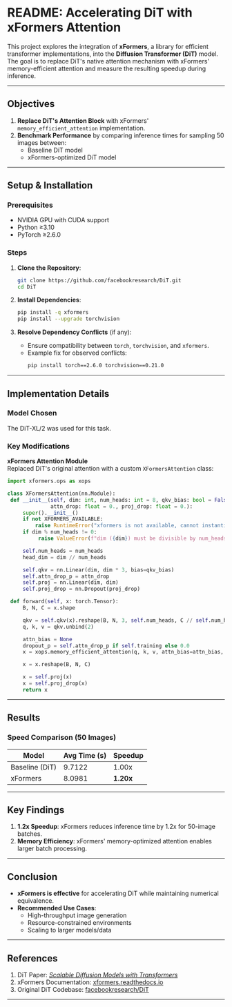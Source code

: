 # README: Accelerating DiT with xFormers Attention

This project explores the integration of **xFormers**, a library for efficient transformer implementations, into the **Diffusion Transformer (DiT)** model. The goal is to replace DiT's native attention mechanism with xFormers' memory-efficient attention and measure the resulting speedup during inference.

---

## Objectives
1. **Replace DiT's Attention Block** with xFormers' `memory_efficient_attention` implementation.
2. **Benchmark Performance** by comparing inference times for sampling 50 images between:
   - Baseline DiT model
   - xFormers-optimized DiT model

---

## Setup & Installation

### Prerequisites
- NVIDIA GPU with CUDA support
- Python ≥3.10
- PyTorch ≥2.6.0

### Steps
1. **Clone the Repository**:
   ```bash
   git clone https://github.com/facebookresearch/DiT.git
   cd DiT
   ```

2. **Install Dependencies**:
   ```bash
   pip install -q xformers
   pip install --upgrade torchvision
   ```

3. **Resolve Dependency Conflicts** (if any):
   - Ensure compatibility between `torch`, `torchvision`, and `xformers`.
   - Example fix for observed conflicts:
     ```bash
     pip install torch==2.6.0 torchvision==0.21.0
     ```

---

## Implementation Details

### Model Chosen
The DiT-XL/2 was used for this task.

### Key Modifications
**xFormers Attention Module**  
   Replaced DiT's original attention with a custom `XFormersAttention` class:
   ```python
   import xformers.ops as xops

   class XFormersAttention(nn.Module):
    def __init__(self, dim: int, num_heads: int = 8, qkv_bias: bool = False,
                 attn_drop: float = 0., proj_drop: float = 0.):
        super().__init__()
        if not XFORMERS_AVAILABLE:
            raise RuntimeError("xformers is not available, cannot instantiate XFormersAttention.")
        if dim % num_heads != 0:
             raise ValueError(f"dim ({dim}) must be divisible by num_heads ({num_heads}).")

        self.num_heads = num_heads
        head_dim = dim // num_heads

        self.qkv = nn.Linear(dim, dim * 3, bias=qkv_bias)
        self.attn_drop_p = attn_drop
        self.proj = nn.Linear(dim, dim)
        self.proj_drop = nn.Dropout(proj_drop)

    def forward(self, x: torch.Tensor):
        B, N, C = x.shape
   
        qkv = self.qkv(x).reshape(B, N, 3, self.num_heads, C // self.num_heads)
        q, k, v = qkv.unbind(2)

        attn_bias = None
        dropout_p = self.attn_drop_p if self.training else 0.0
        x = xops.memory_efficient_attention(q, k, v, attn_bias=attn_bias, p=dropout_p)

        x = x.reshape(B, N, C)

        x = self.proj(x)
        x = self.proj_drop(x)
        return x
   ```

---

## Results

### Speed Comparison (50 Images)
| Model          | Avg Time (s) | Speedup |
|----------------|--------------|---------|
| Baseline (DiT) | 9.7122       | 1.00x   |
| xFormers       | 8.0981       | **1.20x** |

---

## Key Findings
1. **1.2x Speedup**: xFormers reduces inference time by 1.2x for 50-image batches.
2. **Memory Efficiency**: xFormers' memory-optimized attention enables larger batch processing.

---

## Conclusion
- **xFormers is effective** for accelerating DiT while maintaining numerical equivalence.
- **Recommended Use Cases**:
  - High-throughput image generation
  - Resource-constrained environments
  - Scaling to larger models/data

---

##  References
1. DiT Paper: [*Scalable Diffusion Models with Transformers*](https://arxiv.org/abs/2212.09748)
2. xFormers Documentation: [xformers.readthedocs.io](https://xformers.readthedocs.io/)
3. Original DiT Codebase: [facebookresearch/DiT](https://github.com/facebookresearch/DiT)
   
---
